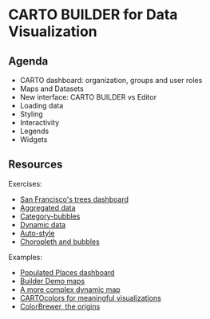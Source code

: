 CARTO BUILDER for Data Visualization
====================================

## Agenda

* CARTO dashboard: organization, groups and user roles
* Maps and Datasets
* New interface: CARTO BUILDER vs Editor
* Loading data
* Styling
* Interactivity
* Legends
* Widgets

## Resources

Exercises:

* [San Francisco's trees dashboard](exercises/sf-trees.md)
* [Aggregated data](exercises/aggregations.md)
* [Category-bubbles](exercises/category-bubble.md)
* [Dynamic data](exercises/torque.md)
* [Auto-style](exercises/autostyle.md)
* [Choropleth and bubbles](exercises/centroids.md)

Examples:
* [Populated Places dashboard](https://cartoworkshops.carto.com/u/carto-workshops/builder/2e5f8efe-bb1e-11e6-935a-0e233c30368f/embed)
* [Builder Demo maps](https://team.carto.com/u/builder-demo/maps)
* [A more complex dynamic map](https://cartodb.github.io/reefers/#9120217/2/-11.01/62.58)
* [CARTOcolors for meaningful visualizations](https://carto.com/carto-colors)
* [ColorBrewer, the origins](http://colorbrewer2.org/#type=sequential&scheme=BuGn&n=)

